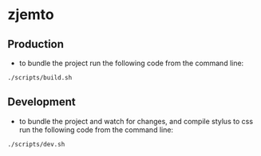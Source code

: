 # zjemto


## Production
* to bundle the project run the following code from the command line:

```
./scripts/build.sh
```

## Development
* to bundle the project and watch for changes, and compile stylus to css run the following code from the command line:

```
./scripts/dev.sh
```
